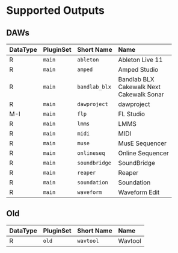 
# Supported Outputs
## DAWs
| DataType | PluginSet | Short Name | Name |
| --- | --- | --- | :--- |
| R | ```main``` | ```ableton``` | Ableton Live 11 |
| R | ```main``` | ```amped``` | Amped Studio |
| R | ```main``` | ```bandlab_blx``` | Bandlab BLX<br>Cakewalk Next<br>Cakewalk Sonar |
| R | ```main``` | ```dawproject``` | dawproject |
| M-I | ```main``` | ```flp``` | FL Studio |
| R | ```main``` | ```lmms``` | LMMS |
| R | ```main``` | ```midi``` | MIDI |
| R | ```main``` | ```muse``` | MusE Sequencer |
| R | ```main``` | ```onlineseq``` | Online Sequencer |
| R | ```main``` | ```soundbridge``` | SoundBridge |
| R | ```main``` | ```reaper``` | Reaper |
| R | ```main``` | ```soundation``` | Soundation |
| R | ```main``` | ```waveform``` | Waveform Edit |



## Old
| DataType | PluginSet | Short Name | Name |
| --- | --- | --- | :--- |
| R | ```old``` | ```wavtool``` | Wavtool |